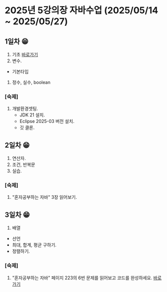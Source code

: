 # 2025년 5강의장 자바수업 (2025/05/14 ~ 2025/05/27)

## 1일차 😁
1. 기초 [바로가기](https://github.com/changholee2010/HelloWorld/blob/master/HelloWorld/src/com/yedam/condition/IfExe.java)
2. 변수.
  - 기본타입
  1) 정수, 실수, boolean
  
### [숙제]
1. 개발환경셋팅.
   - JDK 21 설치.
   - Eclipse 2025-03 버전 설치.
   - 깃 클론.


## 2일차 😁
1. 연산자.
2. 조건, 반복문
3. 실습.

### [숙제]
1. "혼자공부하는 자바" 3장 읽어보기.

## 3일차 😁
1. 배열
 - 선언
 - 최대, 합계, 평균 구하기.
 - 정렬하기.

### [숙제]
1. "혼자공부하는 자바" 페이지 223의 6번 문제를 읽어보고 코드를 완성하세요.
[바로가기](https://github.com/changholee2010/HelloWorld/blob/master/HelloWorld/src/com/yedam/ref/TodoExe.java)
